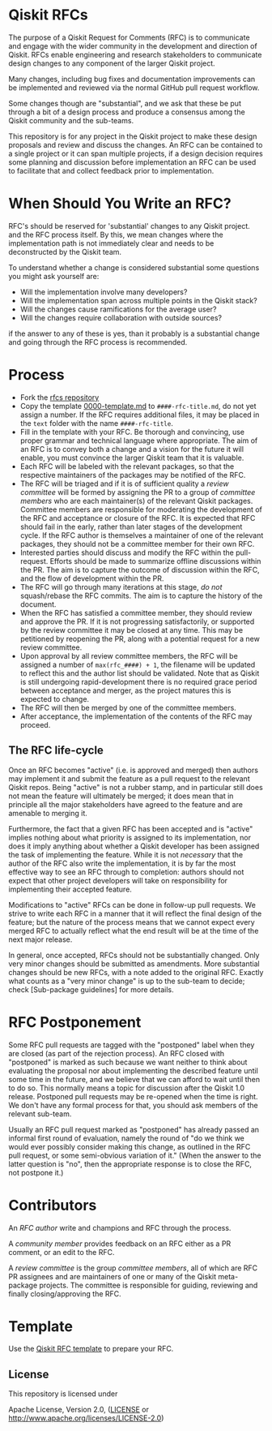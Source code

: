 # Qiskit RFCs

The purpose of a Qiskit Request for Comments (RFC) is to communicate and engage
with the wider community in the development and direction of Qiskit. RFCs enable
engineering and research stakeholders to communicate design changes to any
component of the larger Qiskit project.

Many changes, including bug fixes and documentation improvements can be
implemented and reviewed via the normal GitHub pull request workflow.

Some changes though are "substantial", and we ask that these be put through a
bit of a design process and produce a consensus among the Qiskit community and
the sub-teams.

This repository is for any project in the Qiskit project to make these design
proposals and review and discuss the changes. An RFC can be contained to a
single project or it can span multiple projects, if a design decision requires
some planning and discussion before implementation an RFC can be used to
facilitate that and collect feedback prior to implementation.

# When Should You Write an RFC?

RFC's should be reserved for 'substantial' changes to any Qiskit project.
and the RFC process itself. By this, we mean changes where the implementation
path is not immediately clear and needs to be deconstructed by the Qiskit team.

To understand whether a change is considered substantial some questions you
might ask yourself are:

- Will the implementation involve many developers?
- Will the implementation span across multiple points in the Qiskit stack?
- Will the changes cause ramifications for the average user?
- Will the changes require collaboration with outside sources?

if the answer to any of these is yes, than it probably is a substantial change
and going through the RFC process is recommended.

# Process
- Fork the [rfcs repository](https://github.com/Qiskit/rfcs)
- Copy the template [0000-template.md](0000-template.md) to
`####-rfc-title.md`, do not yet assign a number. If the RFC requires additional
files, it may be placed in the `text` folder with the name `####-rfc-title`.
- Fill in the template with your RFC. Be thorough and convincing, use proper
grammar and technical language where appropriate. The aim of an RFC is to
convey both a change and a vision for the future it will enable, you must
convince the larger Qiskit team that it is valuable.
- Each RFC will be labeled with the relevant packages, so that the respective
maintainers of the packages may be notified of the RFC.
- The RFC will be triaged and if it is of sufficient quality a
*review committee* will be formed by assigning the PR to a group of
*committee members* who are each maintainer(s) of the relevant Qiskit packages.
Committee members are responsible for moderating the development of the RFC and
acceptance or closure of the RFC. It is expected that RFC should fail in the
early, rather than later stages of the development cycle. If the RFC author is
themselves a maintainer of one of the relevant packages, they should not be a
committee member for their own RFC.
- Interested parties should discuss and modify the RFC within the pull-request.
Efforts should be made to summarize offline discussions within the PR. The aim
is to capture the outcome of discussion within the RFC, and the flow of
development within the PR.
- The RFC will go through many iterations at this stage, *do not* squash/rebase
the RFC commits. The aim is to capture the history of the document.
- When the RFC has satisfied a committee member, they should review and approve
the PR. If it is not progressing satisfactorily, or supported by the review
committee it may be closed at any time. This may be petitioned by reopening the
PR, along with a potential request for a new review committee.
- Upon approval by all review committee members, the RFC will be assigned a
number of `max(rfc_####) + 1`, the filename will be updated to reflect this and
the author list should be validated. Note that as Qiskit is still undergoing
rapid-development there is no required grace period between acceptance and
merger, as the project matures this is expected to change.
- The RFC will then be merged by one of the committee members.
- After acceptance, the implementation of the contents of the RFC may proceed.

## The RFC life-cycle

Once an RFC becomes "active" (i.e. is approved and merged) then authors may
implement it and submit the feature as a pull request to the relevant Qiskit
repos. Being "active" is not a rubber stamp, and in particular still does not
mean the feature will ultimately be merged; it does mean that in principle all
the major stakeholders have agreed to the feature and are amenable to merging
it.

Furthermore, the fact that a given RFC has been accepted and is "active"
implies nothing about what priority is assigned to its implementation, nor does
it imply anything about whether a Qiskit developer has been assigned the task of
implementing the feature. While it is not *necessary* that the author of the
RFC also write the implementation, it is by far the most effective way to see
an RFC through to completion: authors should not expect that other project
developers will take on responsibility for implementing their accepted feature.

Modifications to "active" RFCs can be done in follow-up pull requests. We
strive to write each RFC in a manner that it will reflect the final design of
the feature; but the nature of the process means that we cannot expect every
merged RFC to actually reflect what the end result will be at the time of the
next major release.

In general, once accepted, RFCs should not be substantially changed. Only very
minor changes should be submitted as amendments. More substantial changes
should be new RFCs, with a note added to the original RFC. Exactly what counts
as a "very minor change" is up to the sub-team to decide; check
[Sub-package guidelines] for more details.

# RFC Postponement

Some RFC pull requests are tagged with the "postponed" label when they are
closed (as part of the rejection process). An RFC closed with "postponed" is
marked as such because we want neither to think about evaluating the proposal
nor about implementing the described feature until some time in the future, and
we believe that we can afford to wait until then to do so. This normally means
a topic for discussion after the Qiskit 1.0 release. Postponed pull
requests may be re-opened when the time is right. We don't have any formal
process for that, you should ask members of the relevant sub-team.

Usually an RFC pull request marked as "postponed" has already passed an
informal first round of evaluation, namely the round of "do we think we would
ever possibly consider making this change, as outlined in the RFC pull request,
or some semi-obvious variation of it." (When the answer to the latter question
is "no", then the appropriate response is to close the RFC, not postpone it.)

# Contributors
An *RFC author* write and champions and RFC through the process.

A *community member* provides feedback on an RFC either as a PR comment, or an
edit to the RFC.

A *review committee* is the group *committee members*, all of which are RFC PR
assignees and are maintainers of one or many of the Qiskit meta-package
projects. The committee is responsible for guiding, reviewing and finally
closing/approving the RFC.

# Template
Use the [Qiskit RFC template](0000-template.md) to prepare your RFC.

## License
[License]: #license

This repository is licensed under

 Apache License, Version 2.0, ([LICENSE](LICENSE) or http://www.apache.org/licenses/LICENSE-2.0)
